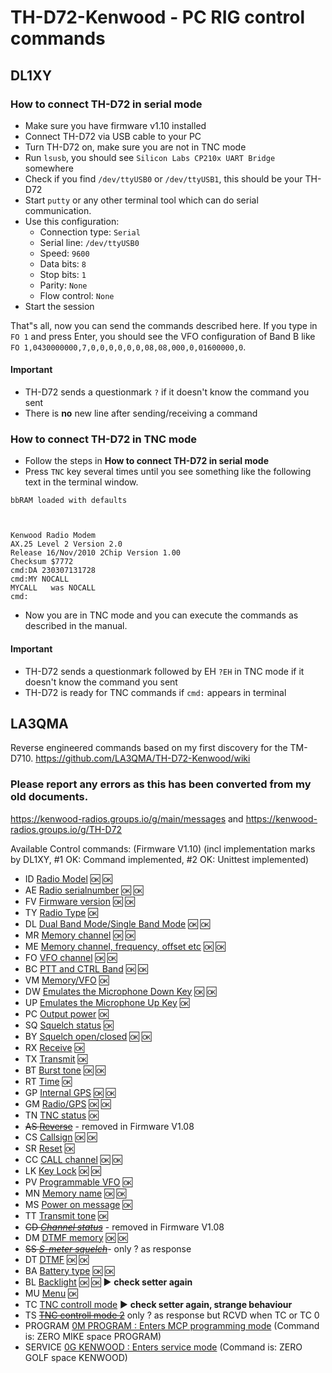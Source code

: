 # TH-D72-Kenwood - PC RIG control commands
## DL1XY
### How to connect TH-D72 in serial mode 
* Make sure you have firmware v1.10 installed
* Connect TH-D72 via USB cable to your PC
* Turn TH-D72 on, make sure you are not in TNC mode
* Run `lsusb`, you should see `Silicon Labs CP210x UART Bridge` somewhere
* Check if you find `/dev/ttyUSB0` or `/dev/ttyUSB1`, this should be your TH-D72
* Start `putty` or any other terminal tool which can do serial communication.
* Use this configuration:
  * Connection type: `Serial`
  * Serial line: `/dev/ttyUSB0`
  * Speed: `9600`
  * Data bits: `8`
  * Stop bits: `1`
  * Parity: `None`
  * Flow control: `None`
* Start the session

That"s all, now you can send the commands described here. If you type in `FO 1` and press Enter, you should see the VFO configuration of Band B like `FO 1,0430000000,7,0,0,0,0,0,0,08,08,000,0,01600000,0`.

#### Important
* TH-D72 sends a questionmark `?` if it doesn't know the command you sent
* There is **no** new line after sending/receiving a command

### How to connect TH-D72 in TNC mode 
* Follow the steps in **How to connect TH-D72 in serial mode**
* Press `TNC` key several times until you see something like the following text in the terminal window.
```
bbRAM loaded with defaults



Kenwood Radio Modem
AX.25 Level 2 Version 2.0
Release 16/Nov/2010 2Chip Version 1.00
Checksum $7772
cmd:DA 230307131728
cmd:MY NOCALL
MYCALL   was NOCALL
cmd:
```
* Now you are in TNC mode and you can execute the commands as described in the manual.

#### Important
* TH-D72 sends a questionmark followed by EH `?EH` in TNC mode if it doesn't know the command you sent
* TH-D72 is ready for TNC commands if `cmd:` appears in terminal

## LA3QMA
Reverse engineered commands based on my first discovery for the TM-D710.
https://github.com/LA3QMA/TH-D72-Kenwood/wiki

### Please report any errors as this has been converted from my old documents.
https://kenwood-radios.groups.io/g/main/messages and https://kenwood-radios.groups.io/g/TH-D72

Available Control commands: (Firmware V1.10) (incl implementation marks by DL1XY, #1 OK: Command implemented, #2 OK: Unittest implemented)

- ID	[Radio Model](/commands/ID.md) :ok: :ok:
- AE	[Radio serialnumber](/commands/AE.md) :ok: :ok: 
- FV	[Firmware version](/commands/FV.md) :ok: :ok:
- TY	[Radio Type](/commands/TY.md) :ok:
- DL	[Dual Band Mode/Single Band Mode](/commands/DL.md) :ok: :ok:
- MR	[Memory channel](/commands/MR.md) :ok: :ok:
- ME	[Memory channel, frequency, offset etc](/commands/ME.md) :ok: :ok:
- FO	[VFO channel](/commands/FO.md) :ok: :ok:
- BC	[PTT and CTRL Band](/commands/BC.md) :ok: :ok:
- VM	[Memory/VFO](/commands/VM.md) :ok:
- DW	[Emulates the Microphone Down Key](/commands/DW.md) :ok: :ok:
- UP	[Emulates the Microphone Up Key](/commands/UP.md) :ok:
- PC	[Output power](/commands/PC.md) :ok:
- SQ	[Squelch status](/commands/SQ.md) :ok:
- BY	[Squelch open/closed](/commands/BY.md) :ok: :ok:
- RX	[Receive](/commands/RX.md) :ok:
- TX	[Transmit](/commands/TX.md) :ok:
- BT	[Burst tone](/commands/BT.md) :ok: :ok:
- RT	[Time](/commands/RT.md) :ok:
- GP	[Internal GPS](/commands/GP.md) :ok: :ok:
- GM	[Radio/GPS](/commands/GM.md) :ok: :ok:
- TN	[TNC status](/commands/TN.md) :ok:
- ~~AS	[Reverse](/commands/AS.md)~~ - removed in Firmware V1.08
- CS	[Callsign](/commands/CS.md) :ok: :ok:
- SR	[Reset](/commands/SR.md) :ok:
- CC	[CALL channel](/commands/CC.md) :ok: :ok:
- LK	[Key Lock](/commands/LK.md) :ok: :ok:
- PV	[Programmable VFO](/commands/PV.md) :ok:
- MN	[Memory name](/commands/MN.md) :ok: :ok:
- MS	[Power on message](/commands/MS.md) :ok:
- TT	[Transmit tone](/commands/TT.md) :ok:
- ~~CD	[*Channel status*](/commands/CD.md)~~ - removed in Firmware V1.08
- DM	[DTMF memory](/commands/DM.md) :ok: :ok:
- ~~SS	[*S-meter squelch*](/commands/SS.md)~~- only ? as response
- DT	[DTMF](/commands/DT.md) :ok: :ok:
- BA	[Battery type](/commands/BA.md) :ok: :ok:
- BL [Backlight](/commands/BL.md) :ok: :ok: :arrow_forward: **check setter again** 
- MU	[Menu](/commands/MU.md) :ok:
- TC	[TNC controll mode](/commands/TC.md) :arrow_forward: **check setter again, strange behaviour**
- TS	~~[TNC controll mode 2](/commands/TS.md)~~ only ? as response but RCVD when TC or TC 0
- PROGRAM		[0M PROGRAM : Enters MCP programming mode](/commands/0M_PROGRAM.md) (Command is: ZERO MIKE space PROGRAM)
- SERVICE	[0G KENWOOD : Enters service mode](/commands/0G_KENWOOD.md) (Command is: ZERO GOLF space KENWOOD)
